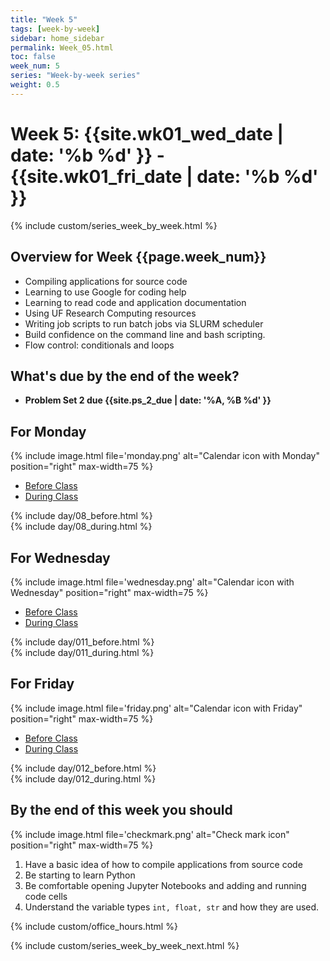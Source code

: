 ```yaml
---
title: "Week 5"
tags: [week-by-week]
sidebar: home_sidebar
permalink: Week_05.html
toc: false
week_num: 5
series: "Week-by-week series"
weight: 0.5
---
```


# Week 5: {{site.wk01_wed_date | date: '%b %d' }} - {{site.wk01_fri_date | date: '%b %d' }}


{% include custom/series_week_by_week.html %}

## Overview for Week {{page.week_num}}

* Compiling applications for source code
* Learning to use Google for coding help
* Learning to read code and application documentation
* Using UF Research Computing resources
* Writing job scripts to run batch jobs via SLURM scheduler
* Build confidence on the command line and bash scripting.
* Flow control: conditionals and loops

## What's due by the end of the week?

* **Problem Set 2 due {{site.ps_2_due | date: '%A, %B %d' }}**

## For Monday

{% include image.html file='monday.png' alt="Calendar icon with Monday" position="right" max-width=75 %}

<ul id="MondayTabs" class="nav nav-tabs">
    <li class="active"><a href="#MonBefore" data-toggle="tab">Before Class</a></li>
    <li><a href="#MonDuring" data-toggle="tab">During Class</a></li>
</ul>
<div class="tab-content">
    <div role="tabpanel" class="tab-pane active" id="MonBefore">
        {% include day/08_before.html %}
    </div>
    <div role="tabpanel" class="tab-pane" id="MonDuring">
        {% include day/08_during.html %}
    </div>
</div>

## For Wednesday

{% include image.html file='wednesday.png' alt="Calendar icon with Wednesday" position="right" max-width=75 %}

<ul id="WednesdayTabs" class="nav nav-tabs">
    <li class="active"><a href="#WedBefore" data-toggle="tab">Before Class</a></li>
    <li><a href="#WedDuring" data-toggle="tab">During Class</a></li>
</ul>
<div class="tab-content">
    <div role="tabpanel" class="tab-pane active" id="WedBefore">
        {% include day/011_before.html %}
    </div>
    <div role="tabpanel" class="tab-pane" id="WedDuring">
        {% include day/011_during.html %}
    </div>
</div>

## For Friday

{% include image.html file='friday.png' alt="Calendar icon with Friday" position="right" max-width=75 %}

<ul id="FridayTabs" class="nav nav-tabs">
    <li class="active"><a href="#FriBefore" data-toggle="tab">Before Class</a></li>
    <li><a href="#FriDuring" data-toggle="tab">During Class</a></li>
</ul>
<div class="tab-content">
    <div role="tabpanel" class="tab-pane active" id="FriBefore">
        {% include day/012_before.html %}
    </div>
    <div role="tabpanel" class="tab-pane" id="FriDuring">
        {% include day/012_during.html %}
    </div>
</div>

## By the end of this week you should

{% include image.html file='checkmark.png' alt="Check mark icon" position="right" max-width=75 %}

1. Have a basic idea of how to compile applications from source code
1. Be starting to learn Python
1. Be comfortable opening Jupyter Notebooks and adding and running code cells
1. Understand the variable types `int, float, str` and how they are used.

{% include custom/office_hours.html %}

{% include custom/series_week_by_week_next.html %}